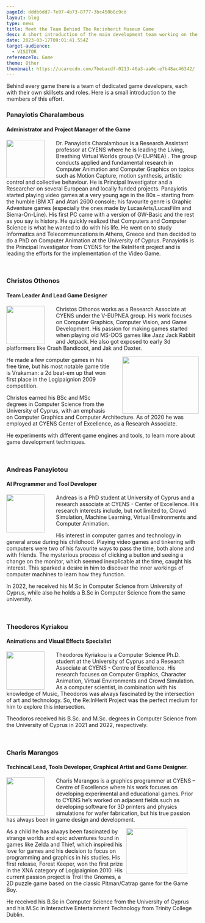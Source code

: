 ```yaml
---
pageId: dddb6dd7-7e97-4b73-8777-3bc450b8c9cd
layout: blog
type: news
title: Meet the Team Behind The Re:inherit Museum Game
desc: A short introduction of the main development team working on the game.
date: 2023-03-17T09:01:41.554Z
target-audience:
  - VISITOR
referenceTo: Game
theme: Other
thumbnail: https://ucarecdn.com/7bebacdf-0213-46a3-aa0c-e7b48ac46342/
---
```

Behind every game there is a team of dedicated game developers, each with their own skillsets and roles. Here is a small introduction to the members of this effort.

<!--StartFragment-->

### Panayiotis Charalambous

#### Administrator and Project Manager of the Game

<img align="left" width="100" height="100" src="https://ucarecdn.com/f8d93912-4db4-4a74-8c04-ee26d8f55a7c/" img style="margin-right: 30px">

Dr. Panayiotis Charalambous is a Research Assistant professor at CYENS where he is leading the Living, Breathing Virtual Worlds group (V-EUPNEA) . The group conducts applied and fundamental research in Computer Animation and Computer Graphics on topics such as Motion Capture, motion synthesis, artistic control and collective behaviour. He is Principal Investigator and a Researcher on several European and locally funded projects. Panayiotis started playing video games at a very young age in the 80s – starting from the humble IBM XT and Atari 2600 console; his favourite genre is Graphic Adventure games (especially the ones made by LucasArts/LucasFilm and Sierra-On-Line). His first PC came with a version of GW-Basic and the rest as you say is history. He quickly realized that Computers and Computer Science is what he wanted to do with his life. He went on to study Informatics and Telecommuncations in Athens, Greece and then decided to do a PhD on Computer Animation at the University of Cyprus. Panayiotis is the Principal Investigator from CYENS for the ReInHerit project and is leading the efforts for the implementation of the Video Game. 

<!--EndFragment-->

</br>

<!--StartFragment-->

### Christos Othonos

#### Team Leader And Lead Game Designer

<img align="left" width="100" height="100" src="https://ucarecdn.com/925c16ce-96f6-4dae-b371-69f6e77f2f4d/" img style="margin-right: 30px">

Christos Othonos works as a Research Associate at CYENS under the V-EUPNEA group. His work focuses on Computer Graphics, Computer Vision, and Game Development. His passion for making games started when playing old MS-DOS games like Jazz Jack Rabbit and Jetpack. He also got exposed to early 3d platformers like Crash Bandicoot, and Jak and Daxter. 

<img align="right" width="200" height="150" src="https://ucarecdn.com/8dad89fd-11e0-4ee4-bf42-ed3f889b8a6c/" img style="margin-left: 30px">

He made a few computer games in his free time, but his most notable game title is Vrakaman: a 2d beat-em up that won first place in the Logipaignion 2009 competition. 

Christos earned his BSc and MSc degrees in Computer Science from the University of Cyprus, with an emphasis on Computer Graphics and Computer Architecture. As of 2020 he was employed at CYENS Center of Excellence, as a Research Associate. 

He experiments with different game engines and tools, to learn more about game development techniques.

<!--EndFragment-->

</br>

<!--StartFragment-->

### Andreas Panayiotou

#### AI Programmer and Tool Developer

<img align="left" width="100" height="100" src="https://ucarecdn.com/c7d86b54-6917-4eff-acbc-32d425428bc2/" img style="margin-right: 30px">

Andreas is a PhD student at University of Cyprus and a research associate at CYENS - Center of Excellence. His research interests include, but not limited to, Crowd Simulation, Machine Learning, Virtual Environments and Computer Animation. 

His interest in computer games and technology in general arose during his childhood. Playing video games and tinkering with computers were two of his favourite ways to pass the time, both alone and with friends. The mysterious process of clicking a button and seeing a change on the monitor, which seemed inexplicable at the time, caught his interest. This sparked a desire in him to discover the inner workings of computer machines to learn how they function. 

In 2022, he received his M.Sc in Computer Science from University of Cyprus, while also he holds a B.Sc in Computer Science from the same university.  

<!--EndFragment-->

</br>

<!--StartFragment-->

### Theodoros Kyriakou

#### Animations and Visual Effects Specialist

<img align="left" width="100" height="100" src="https://ucarecdn.com/6297d23e-110f-451b-92f2-e60e0f92ea35/" img style="margin-right: 30px">

Theodoros Kyriakou is a Computer Science Ph.D. student at the University of Cyprus and a Research Associate at CYENS - Centre of Excellence. His research focuses on Computer Graphics, Character Animation, Virtual Environments and Crowd Simulation. As a computer scientist, in combination with his knowledge of Music, Theodoros was always fascinated by the intersection of art and technology. So, the Re:InHerit Project was the perfect medium for him to explore this intersection. 

Theodoros received his B.Sc. and M.Sc. degrees in Computer Science from the University of Cyprus in 2021 and 2022, respectively.  

<!--EndFragment-->

</br>

<!--StartFragment-->

### Charis Marangos

#### Techincal Lead, Tools Developer, Graphical Artist and Game Designer.

<img align="left" width="100" height="100" src="https://ucarecdn.com/999a2eac-22ba-4201-9dea-7c43aa86c101/" img style="margin-right: 30px">

Charis Marangos is a graphics programmer at CYENS – Centre of Excellence where his work focuses on developing experimental and educational games. Prior to CYENS he’s worked on adjacent fields such as developing software for 3D printers and physics simulations for wafer fabrication, but his true passion has always been in game design and development. 

<img align="right" width="160" height="120" src="https://ucarecdn.com/4f75864f-57fc-42ab-babc-bac73226cabd/" img style="margin-right: 30px">

As a child he has always been fascinated by strange worlds and epic adventures found in games like Zelda and Thief, which inspired his love for games and his decision to focus on programming and graphics in his studies. His first release, Forest Keeper, won the first prize in the XNA category of Logipaignion 2010. His current passion project is Troll the Gnomes, a 2D puzzle game based on the classic Pitman/Catrap game for the Game Boy. 

He received his B.Sc in Computer Science from the University of Cyprus and his M.Sc in Interactive Entertainment Technology from Trinity College Dublin. 

<!--EndFragment-->

</br>